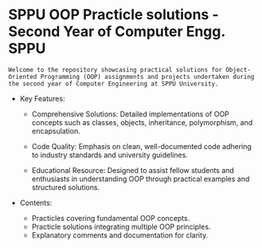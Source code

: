 # SPPU OOP Practicle solutions - Second Year of Computer Engg. SPPU
    Welcome to the repository showcasing practical solutions for Object-Oriented Programming (OOP) assignments and projects undertaken during the second year of Computer Engineering at SPPU University. 

- Key Features:

	- Comprehensive Solutions: Detailed implementations of OOP concepts such as classes, objects, inheritance, polymorphism, and encapsulation.

	- Code Quality: Emphasis on clean, well-documented code adhering to industry standards and university guidelines.

	- Educational Resource: Designed to assist fellow students and enthusiasts in understanding OOP through practical examples and structured solutions.

- Contents:

 	- Practicles covering fundamental OOP concepts.
	- Practicle solutions integrating multiple OOP principles.
	- Explanatory comments and documentation for clarity.
